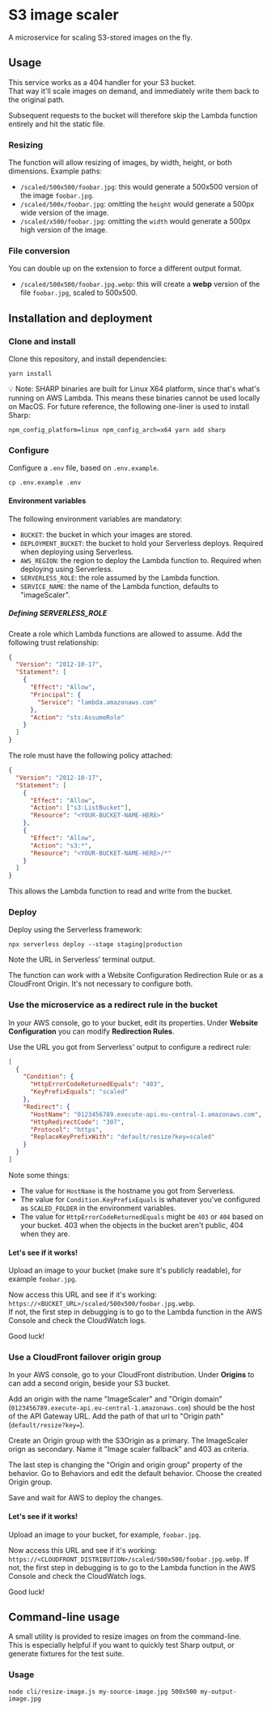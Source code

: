 # S3 image scaler

A microservice for scaling S3-stored images on the fly.

## Usage

This service works as a 404 handler for your S3 bucket.  
That way it'll scale images on demand, and immediately write them back to the original path.

Subsequent requests to the bucket will therefore skip the Lambda function entirely and hit the static file.

### Resizing

The function will allow resizing of images, by width, height, or both dimensions. Example paths:

- `/scaled/500x500/foobar.jpg`: this would generate a 500x500 version of the image `foobar.jpg`.
- `/scaled/500x/foobar.jpg`: omitting the `height` would generate a 500px wide version of the image.
- `/scaled/x500/foobar.jpg`: omitting the `width` would generate a 500px high version of the image.

### File conversion

You can double up on the extension to force a different output format.

- `/scaled/500x500/foobar.jpg.webp`: this will create a **webp** version of the file `foobar.jpg`, scaled to 500x500.

## Installation and deployment

### Clone and install

Clone this repository, and install dependencies:

```
yarn install
```

💡 Note: SHARP binaries are built for Linux X64 platform, since that's what's running on AWS Lambda. This means these binaries cannot be used locally on MacOS.
For future reference, the following one-liner is used to install Sharp:

```
npm_config_platform=linux npm_config_arch=x64 yarn add sharp
```

### Configure

Configure a `.env` file, based on `.env.example`.

```
cp .env.example .env
```

#### Environment variables

The following environment variables are mandatory:

- `BUCKET`: the bucket in which your images are stored.
- `DEPLOYMENT_BUCKET`: the bucket to hold your Serverless deploys. Required when deploying using Serverless.
- `AWS_REGION`: the region to deploy the Lambda function to. Required when deploying using Serverless.
- `SERVERLESS_ROLE`: the role assumed by the Lambda function.
- `SERVICE_NAME`: the name of the Lambda function, defaults to "imageScaler".

##### Defining SERVERLESS_ROLE

Create a role which Lambda functions are allowed to assume. Add the following trust relationship:

```json
{
  "Version": "2012-10-17",
  "Statement": [
    {
      "Effect": "Allow",
      "Principal": {
        "Service": "lambda.amazonaws.com"
      },
      "Action": "sts:AssumeRole"
    }
  ]
}
```

The role must have the following policy attached:

```json
{
  "Version": "2012-10-17",
  "Statement": [
    {
      "Effect": "Allow",
      "Action": ["s3:ListBucket"],
      "Resource": "<YOUR-BUCKET-NAME-HERE>"
    },
    {
      "Effect": "Allow",
      "Action": "s3:*",
      "Resource": "<YOUR-BUCKET-NAME-HERE>/*"
    }
  ]
}
```

This allows the Lambda function to read and write from the bucket.

### Deploy

Deploy using the Serverless framework:

```
npx serverless deploy --stage staging|production
```

Note the URL in Serverless' terminal output.

The function can work with a Website Configuration Redirection Rule or as a CloudFront Origin. It's not necessary to configure both.

### Use the microservice as a redirect rule in the bucket

In your AWS console, go to your bucket, edit its properties.
Under **Website Configuration** you can modify **Redirection Rules**.

Use the URL you got from Serverless' output to configure a redirect rule:

```json
[
  {
    "Condition": {
      "HttpErrorCodeReturnedEquals": "403",
      "KeyPrefixEquals": "scaled"
    },
    "Redirect": {
      "HostName": "0123456789.execute-api.eu-central-1.amazonaws.com",
      "HttpRedirectCode": "307",
      "Protocol": "https",
      "ReplaceKeyPrefixWith": "default/resize?key=scaled"
    }
  }
]
```

Note some things:

- The value for `HostName` is the hostname you got from Serverless.
- The value for `Condition.KeyPrefixEquals` is whatever you've configured as `SCALED_FOLDER` in the environment variables.
- The value for `HttpErrorCodeReturnedEquals` might be `403` or `404` based on your bucket. 403 when the objects in the bucket aren't public, 404 when they are.

#### Let's see if it works!

Upload an image to your bucket (make sure it's publicly readable), for example `foobar.jpg`.

Now access this URL and see if it's working: `https://<BUCKET_URL>/scaled/500x500/foobar.jpg.webp`.  
If not, the first step in debugging is to go to the Lambda function in the AWS Console and check the CloudWatch logs.

Good luck!

### Use a CloudFront failover origin group

In your AWS console, go to your CloudFront distribution. Under <strong>Origins</strong> to can add a second origin, beside your S3 bucket.

Add an origin with the name "ImageScaler" and "Origin domain" (`0123456789.execute-api.eu-central-1.amazonaws.com`) should be the host of the API Gateway URL. Add the path of that url to "Origin path" (`default/resize?key=`).

Create an Origin group with the S3Origin as a primary. The ImageScaler orign as secondary. Name it "Image scaler fallback" and 403 as criteria.

The last step is changing the "Origin and origin group" property of the behavior. Go to Behaviors and edit the default behavior. Choose the created Origin group.

Save and wait for AWS to deploy the changes.

#### Let's see if it works!

Upload an image to your bucket, for example, `foobar.jpg`.

Now access this URL and see if it's working: `https://<CLOUDFRONT_DISTRIBUTION>/scaled/500x500/foobar.jpg.webp`. If not, the first step in debugging is to go to the Lambda function in the AWS Console and check the CloudWatch logs.

Good luck!

## Command-line usage

A small utility is provided to resize images on from the command-line.  
This is especially helpful if you want to quickly test Sharp output, or generate fixtures for the test suite.

### Usage

```
node cli/resize-image.js my-source-image.jpg 500x500 my-output-image.jpg
```
